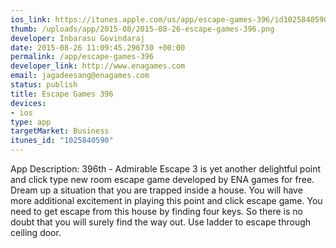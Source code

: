 ```yaml
--- 
ios_link: https://itunes.apple.com/us/app/escape-games-396/id1025840590?mt=8
thumb: /uploads/app/2015-08/2015-08-26-escape-games-396.png
developer: Inbarasu Govindaraj
date: 2015-08-26 11:09:45.296730 +00:00
permalink: /app/escape-games-396
developer_link: http://www.enagames.com
email: jagadeesang@enagames.com
status: publish
title: Escape Games 396
devices: 
- ios
type: app
targetMarket: Business
itunes_id: "1025840590"
---
```


App Description:
       396th - Admirable Escape 3 is yet another delightful point and click type new room escape game developed by ENA games for free. Dream up a situation that you are trapped inside a house. You will have more additional excitement in playing this point and click escape game. You need to get escape from this house by finding four keys. So there is no doubt that you will surely find the way out. Use ladder to escape through ceiling door. 
